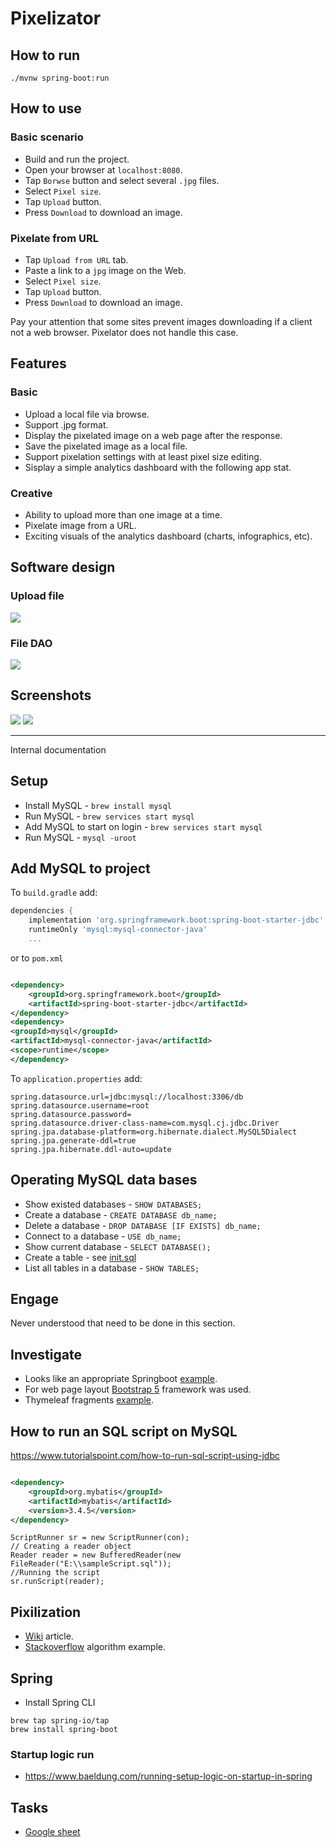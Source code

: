 # Pixelizator

## How to run

```shell
./mvnw spring-boot:run
```

## How to use

### Basic scenario

* Build and run the project.
* Open your browser at `localhost:8080`.
* Tap `Borwse` button and select several `.jpg` files.
* Select `Pixel size`.
* Tap `Upload` button.
* Press `Download` to download an image.

### Pixelate from URL

* Tap `Upload from URL` tab.
* Paste a link to a `jpg` image on the Web.
* Select `Pixel size`.
* Tap `Upload` button.
* Press `Download` to download an image.

Pay your attention that some sites prevent images downloading if a client not a
web browser. Pixelator does not handle this case.

## Features

### Basic

* Upload a local file via browse.
* Support .jpg format.
* Display the pixelated image on a web page after the response.
* Save the pixelated image as a local file.
* Support pixelation settings with at least pixel size editing.
* Sisplay a simple analytics dashboard with the following app stat.

### Creative

* Ability to upload more than one image at a time.
* Pixelate image from a URL.
* Exciting visuals of the analytics dashboard (charts, infographics, etc).

## Software design

### Upload file

![](docs/upload_file.png)

### File DAO

![](docs/file_dao.png)

## Screenshots

![](./docs/pixelate_from_url.png)
![](./docs/all_files.png)

---

Internal documentation

## Setup

* Install MySQL - `brew install mysql`
* Run MySQL - `brew services start mysql`
* Add MySQL to start on login - `brew services start mysql`
* Run MySQL - `mysql -uroot`

## Add MySQL to project

To `build.gradle` add:

```gradle
dependencies {
    implementation 'org.springframework.boot:spring-boot-starter-jdbc'
    runtimeOnly 'mysql:mysql-connector-java'
    ...
```

or to `pom.xml`

```xml

<dependency>
    <groupId>org.springframework.boot</groupId>
    <artifactId>spring-boot-starter-jdbc</artifactId>
</dependency>
<dependency>
<groupId>mysql</groupId>
<artifactId>mysql-connector-java</artifactId>
<scope>runtime</scope>
</dependency>
```

To `application.properties` add:

```properties
spring.datasource.url=jdbc:mysql://localhost:3306/db
spring.datasource.username=root
spring.datasource.password=
spring.datasource.driver-class-name=com.mysql.cj.jdbc.Driver
spring.jpa.database-platform=org.hibernate.dialect.MySQL5Dialect
spring.jpa.generate-ddl=true
spring.jpa.hibernate.ddl-auto=update
```

## Operating MySQL data bases

* Show existed databases - `SHOW DATABASES;`
* Create a database - `CREATE DATABASE db_name;`
* Delete a database - `DROP DATABASE [IF EXISTS] db_name;`
* Connect to a database - `USE db_name;`
* Show current database - `SELECT DATABASE();`
* Create a table - see [init.sql](./src/main/resources/data/init.sql)
* List all tables in a database - `SHOW TABLES;`

## Engage

Never understood that need to be done in this section.

## Investigate

* Looks like an appropriate
  Springboot [example](https://spring.io/guides/gs/uploading-files/
  ).
* For web page
  layout [Bootstrap 5](https://www.w3schools.com/bootstrap/bootstrap_templates.asp
  ) framework was used.
* Thymeleaf
  fragments [example](https://attacomsian.com/blog/thymeleaf-fragments).

## How to run an SQL script on MySQL

https://www.tutorialspoint.com/how-to-run-sql-script-using-jdbc

```xml

<dependency>
    <groupId>org.mybatis</groupId>
    <artifactId>mybatis</artifactId>
    <version>3.4.5</version>
</dependency>
```

```
ScriptRunner sr = new ScriptRunner(con);
// Creating a reader object
Reader reader = new BufferedReader(new FileReader("E:\\sampleScript.sql"));
//Running the script
sr.runScript(reader);
```

## Pixilization

* [Wiki](https://en.wikipedia.org/wiki/Pixelization) article.
* [Stackoverflow](
  https://stackoverflow.com/questions/15777821/how-can-i-pixelate-a-jpg-with-java
  ) algorithm example.

## Spring

* Install Spring CLI

```shell
brew tap spring-io/tap
brew install spring-boot
```

### Startup logic run

* https://www.baeldung.com/running-setup-logic-on-startup-in-spring

## Tasks

* [Google sheet](
  https://docs.google.com/spreadsheets/d/1HyApqnA-gQ92dX3ysgos4YwwX2rcBUEL95FRFIF0Klc/edit#gid=0
  )

